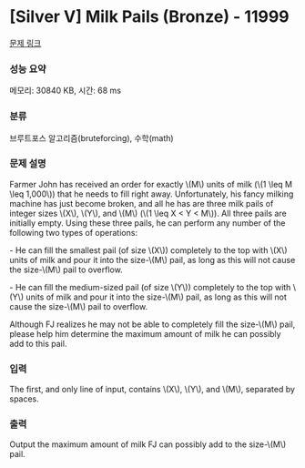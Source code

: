 # [Silver V] Milk Pails (Bronze) - 11999 

[문제 링크](https://www.acmicpc.net/problem/11999) 

### 성능 요약

메모리: 30840 KB, 시간: 68 ms

### 분류

브루트포스 알고리즘(bruteforcing), 수학(math)

### 문제 설명

<p>Farmer John has received an order for exactly \(M\) units of milk (\(1 \leq M \leq 1,000\)) that he needs to fill right away. Unfortunately, his fancy milking machine has just become broken, and all he has are three milk pails of integer sizes \(X\), \(Y\), and \(M\) (\(1 \leq X < Y < M\)). All three pails are initially empty. Using these three pails, he can perform any number of the following two types of operations:</p>

<p>- He can fill the smallest pail (of size \(X\)) completely to the top with \(X\) units of milk and pour it into the size-\(M\) pail, as long as this will not cause the size-\(M\) pail to overflow.</p>

<p>- He can fill the medium-sized pail (of size \(Y\)) completely to the top with \(Y\) units of milk and pour it into the size-\(M\) pail, as long as this will not cause the size-\(M\) pail to overflow.</p>

<p>Although FJ realizes he may not be able to completely fill the size-\(M\) pail, please help him determine the maximum amount of milk he can possibly add to this pail.</p>

### 입력 

 <p>The first, and only line of input, contains \(X\), \(Y\), and \(M\), separated by spaces.</p>

### 출력 

 <p>Output the maximum amount of milk FJ can possibly add to the size-\(M\) pail.</p>

